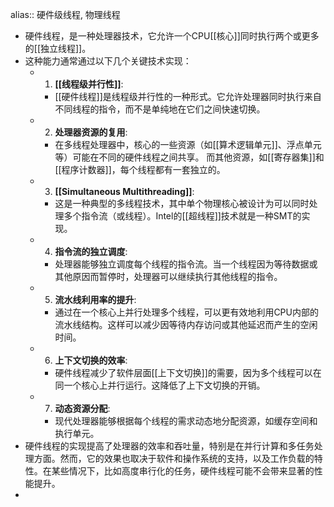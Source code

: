 alias:: 硬件级线程, 物理线程

- 硬件线程，是一种处理器技术，它允许一个CPU[[核心]]同时执行两个或更多的[[独立线程]]。
- 这种能力通常通过以下几个关键技术实现：
	- 1. **[[线程级并行性]]**:
		- [[硬件线程]]是线程级并行性的一种形式。它允许处理器同时执行来自不同线程的指令，而不是单纯地在它们之间快速切换。
	- 2. **处理器资源的复用**:
		- 在多线程处理器中，核心的一些资源（如[[算术逻辑单元]]、浮点单元等）可能在不同的硬件线程之间共享。
		  而其他资源，如[[寄存器集]]和[[程序计数器]]，每个线程都有一套独立的。
	- 3. **[[Simultaneous Multithreading]]**:
		- 这是一种典型的多线程技术，其中单个物理核心被设计为可以同时处理多个指令流（或线程）。Intel的[[超线程]]技术就是一种SMT的实现。
	- 4. **指令流的独立调度**:
		- 处理器能够独立调度每个线程的指令流。当一个线程因为等待数据或其他原因而暂停时，处理器可以继续执行其他线程的指令。
	- 5. **流水线利用率的提升**:
		- 通过在一个核心上并行处理多个线程，可以更有效地利用CPU内部的流水线结构。这样可以减少因等待内存访问或其他延迟而产生的空闲时间。
	- 6. **上下文切换的效率**:
		- 硬件线程减少了软件层面[[上下文切换]]的需要，因为多个线程可以在同一个核心上并行运行。这降低了上下文切换的开销。
	- 7. **动态资源分配**:
		- 现代处理器能够根据每个线程的需求动态地分配资源，如缓存空间和执行单元。
- 硬件线程的实现提高了处理器的效率和吞吐量，特别是在并行计算和多任务处理方面。然而，它的效果也取决于软件和操作系统的支持，以及工作负载的特性。在某些情况下，比如高度串行化的任务，硬件线程可能不会带来显著的性能提升。
-